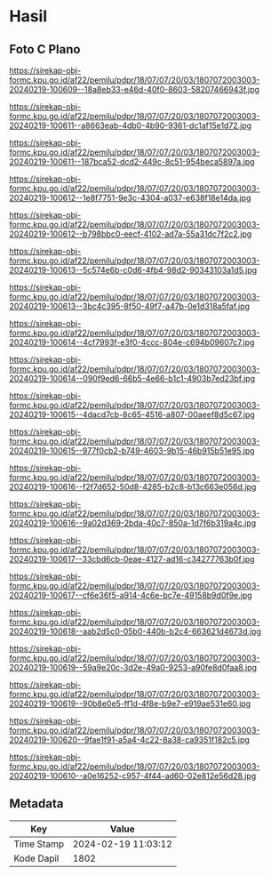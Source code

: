 # Hasil

## Foto C Plano

https://sirekap-obj-formc.kpu.go.id/af22/pemilu/pdpr/18/07/07/20/03/1807072003003-20240219-100609--18a8eb33-e46d-40f0-8603-58207466943f.jpg

https://sirekap-obj-formc.kpu.go.id/af22/pemilu/pdpr/18/07/07/20/03/1807072003003-20240219-100611--a8663eab-4db0-4b90-9361-dc1af15e1d72.jpg

https://sirekap-obj-formc.kpu.go.id/af22/pemilu/pdpr/18/07/07/20/03/1807072003003-20240219-100611--187bca52-dcd2-449c-8c51-954beca5897a.jpg

https://sirekap-obj-formc.kpu.go.id/af22/pemilu/pdpr/18/07/07/20/03/1807072003003-20240219-100612--1e8f7751-9e3c-4304-a037-e638f18e14da.jpg

https://sirekap-obj-formc.kpu.go.id/af22/pemilu/pdpr/18/07/07/20/03/1807072003003-20240219-100612--b798bbc0-eecf-4102-ad7a-55a31dc7f2c2.jpg

https://sirekap-obj-formc.kpu.go.id/af22/pemilu/pdpr/18/07/07/20/03/1807072003003-20240219-100613--5c574e6b-c0d6-4fb4-98d2-90343103a1d5.jpg

https://sirekap-obj-formc.kpu.go.id/af22/pemilu/pdpr/18/07/07/20/03/1807072003003-20240219-100613--3bc4c395-8f50-49f7-a47b-0e1d318a5faf.jpg

https://sirekap-obj-formc.kpu.go.id/af22/pemilu/pdpr/18/07/07/20/03/1807072003003-20240219-100614--4cf7993f-e3f0-4ccc-804e-c694b09607c7.jpg

https://sirekap-obj-formc.kpu.go.id/af22/pemilu/pdpr/18/07/07/20/03/1807072003003-20240219-100614--090f9ed6-66b5-4e66-b1c1-4903b7ed23bf.jpg

https://sirekap-obj-formc.kpu.go.id/af22/pemilu/pdpr/18/07/07/20/03/1807072003003-20240219-100615--4dacd7cb-8c65-4516-a807-00aeef8d5c67.jpg

https://sirekap-obj-formc.kpu.go.id/af22/pemilu/pdpr/18/07/07/20/03/1807072003003-20240219-100615--977f0cb2-b749-4603-9b15-46b915b51e95.jpg

https://sirekap-obj-formc.kpu.go.id/af22/pemilu/pdpr/18/07/07/20/03/1807072003003-20240219-100616--f2f7d652-50d8-4285-b2c8-b13c663e056d.jpg

https://sirekap-obj-formc.kpu.go.id/af22/pemilu/pdpr/18/07/07/20/03/1807072003003-20240219-100616--9a02d369-2bda-40c7-850a-1d7f6b319a4c.jpg

https://sirekap-obj-formc.kpu.go.id/af22/pemilu/pdpr/18/07/07/20/03/1807072003003-20240219-100617--33cbd6cb-0eae-4127-ad16-c34277763b0f.jpg

https://sirekap-obj-formc.kpu.go.id/af22/pemilu/pdpr/18/07/07/20/03/1807072003003-20240219-100617--cf6e36f5-a914-4c6e-bc7e-49158b9d0f9e.jpg

https://sirekap-obj-formc.kpu.go.id/af22/pemilu/pdpr/18/07/07/20/03/1807072003003-20240219-100618--aab2d5c0-05b0-440b-b2c4-663621d4673d.jpg

https://sirekap-obj-formc.kpu.go.id/af22/pemilu/pdpr/18/07/07/20/03/1807072003003-20240219-100619--59a9e20c-3d2e-49a0-9253-a90fe8d0faa8.jpg

https://sirekap-obj-formc.kpu.go.id/af22/pemilu/pdpr/18/07/07/20/03/1807072003003-20240219-100619--90b8e0e5-ff1d-4f8e-b9e7-e919ae531e60.jpg

https://sirekap-obj-formc.kpu.go.id/af22/pemilu/pdpr/18/07/07/20/03/1807072003003-20240219-100620--9fae1f91-a5a4-4c22-8a38-ca9351f182c5.jpg

https://sirekap-obj-formc.kpu.go.id/af22/pemilu/pdpr/18/07/07/20/03/1807072003003-20240219-100610--a0e16252-c957-4f44-ad60-02e812e56d28.jpg


## Metadata

| Key        | Value               |
| ---------- | ------------------- |
| Time Stamp | 2024-02-19 11:03:12 |
| Kode Dapil | 1802                |



